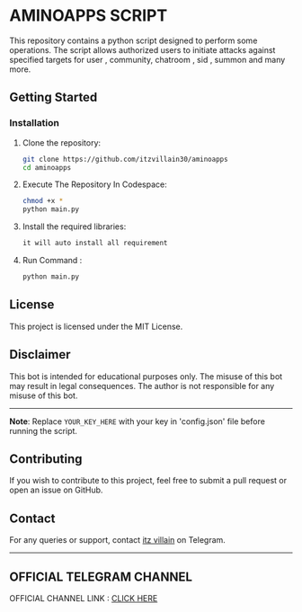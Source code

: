 # AMINOAPPS SCRIPT

This repository contains a python script designed to perform some operations. The script allows authorized users to initiate attacks against specified targets for user , community, chatroom , sid , summon and many more. 


## Getting Started

### Installation

1. Clone the repository:

   ```sh
   git clone https://github.com/itzvillain30/aminoapps
   cd aminoapps
   ```

2. Execute The Repository In Codespace:

   ```sh
   chmod +x *
   python main.py
   ```

3. Install the required libraries:

   ```sh
   it will auto install all requirement 
   ```

4. Run Command :
   ```sh
   python main.py
   ```


## License

This project is licensed under the MIT License.

## Disclaimer

This bot is intended for educational purposes only. The misuse of this bot may result in legal consequences. The author is not responsible for any misuse of this bot.

---

**Note**: Replace `YOUR_KEY_HERE` with your key in 'config.json' file before running the script.

## Contributing

If you wish to contribute to this project, feel free to submit a pull request or open an issue on GitHub.

## Contact

For any queries or support, contact [itz villain](https://t.me/itz_villain_30) on Telegram.

---

## OFFICIAL TELEGRAM CHANNEL

OFFICIAL CHANNEL LINK : [CLICK HERE ](https://t.me/aminoscripts)
